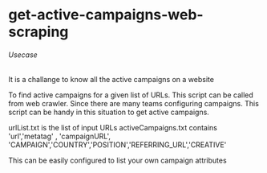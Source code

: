 # get-active-campaigns-web-scraping

###### Usecase

It is a challange to know all the active campaigns on a website

To find active campaigns for a  given list of URLs. This script can be called from web crawler. Since there are many teams configuring campaigns. This script can be handy in this situation to get active campaigns.

urlList.txt is the list of input URLs
activeCampaigns.txt contains 'url','metatag' , 'campaignURL', 'CAMPAIGN','COUNTRY','POSITION','REFERRING_URL','CREATIVE'

This can be easily configured to list your own campaign attributes
